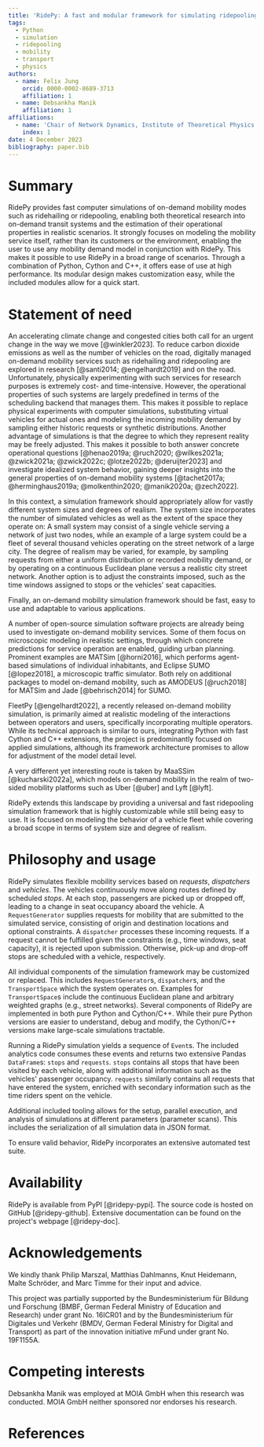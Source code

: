 ```yaml
---
title: 'RidePy: A fast and modular framework for simulating ridepooling systems'
tags:
  - Python
  - simulation
  - ridepooling
  - mobility
  - transport
  - physics
authors:
  - name: Felix Jung
    orcid: 0000-0002-8689-3713
    affiliation: 1
  - name: Debsankha Manik
    affiliation: 1
affiliations:
  - name: 'Chair of Network Dynamics, Institute of Theoretical Physics and Center for Advancing Electronics Dresden (cfaed), TUD Dresden University of Technology, 01062 Dresden, Germany'
    index: 1
date: 4 December 2023
bibliography: paper.bib
---
```


# Summary

RidePy provides fast computer simulations of on-demand mobility modes such as ridehailing or ridepooling, enabling both theoretical research into on-demand transit systems and the estimation of their operational properties in realistic scenarios. It strongly focuses on modeling the mobility service itself, rather than its customers or the environment, enabling the user to use any mobility demand model in conjunction with RidePy. This makes it possible to use RidePy in a broad range of scenarios. Through a combination of Python, Cython and C++, it offers ease of use at high performance. Its modular design makes customization easy, while the included modules allow for a quick start.

# Statement of need

An accelerating climate change and congested cities both call for an urgent change in the way we move [@winkler2023]. To reduce carbon dioxide emissions as well as the number of vehicles on the road, digitally managed on-demand mobility services such as ridehailing and ridepooling are explored in research [@santi2014; @engelhardt2019] and on the road. Unfortunately, physically experimenting with such services for research purposes is extremely cost- and time-intensive. However, the operational properties of such systems are largely predefined in terms of the scheduling backend that manages them. This makes it possible to replace physical experiments with computer simulations, substituting virtual vehicles for actual ones and modeling the incoming mobility demand by sampling either historic requests or synthetic distributions. Another advantage of simulations is that the degree to which they represent reality may be freely adjusted. This makes it possible to both answer concrete operational questions [@henao2019a; @ruch2020; @wilkes2021a; @zwick2021a; @zwick2022c; @lotze2022b; @deruijter2023] and investigate idealized system behavior, gaining deeper insights into the general properties of on-demand mobility systems [@tachet2017a; @herminghaus2019a; @molkenthin2020; @manik2020a; @zech2022].

In this context, a simulation framework should appropriately allow for vastly different system sizes and degrees of realism. The system size incorporates the number of simulated vehicles as well as the extent of the space they operate on: A small system may consist of a single vehicle serving a network of just two nodes, while an example of a large system could be a fleet of several thousand vehicles operating on the street network of a large city. The degree of realism may be varied, for example, by sampling requests from either a uniform distribution or recorded mobility demand, or by operating on a continuous Euclidean plane versus a realistic city street network. 
Another option is to adjust the constraints imposed, such as the time windows assigned to stops or the vehicles' seat capacities. 

Finally, an on-demand mobility simulation framework should be fast, easy to use and adaptable to various applications.

A number of open-source simulation software projects are already being used to investigate on-demand mobility services. Some of them focus on microscopic modeling in realistic settings, through which concrete predictions for service operation are enabled, guiding urban planning. Prominent examples are MATSim [@horni2016], which performs agent-based simulations of individual inhabitants, and Eclipse SUMO [@lopez2018], a microscopic traffic simulator. Both rely on additional packages to model on-demand mobility, such as AMODEUS [@ruch2018] for MATSim and Jade [@behrisch2014] for SUMO.

FleetPy [@engelhardt2022], a recently released on-demand mobility simulation, is primarily aimed at realistic modeling of the interactions between operators and users, specifically incorporating multiple operators. While its technical approach is similar to ours, integrating Python with fast Cython and C++ extensions, the project is predominantly focused on applied simulations, although its framework architecture promises to allow for adjustment of the model detail level.

A very different yet interesting route is taken by MaaSSim [@kucharski2022a], which models on-demand mobility in the realm of two-sided mobility platforms such as Uber [@uber] and Lyft [@lyft].

RidePy extends this landscape by providing a universal and fast ridepooling simulation framework that is highly customizable while still being easy to use. It is focused on modeling the behavior of a vehicle fleet while covering a broad scope in terms of system size and degree of realism.

# Philosophy and usage

RidePy simulates flexible mobility services based on *requests*, *dispatchers* and *vehicles*. The vehicles continuously move along routes defined by scheduled *stops*. At each stop, passengers are picked up or dropped off, leading to a change in seat occupancy aboard the vehicle. A `RequestGenerator` supplies requests for mobility that are submitted to the simulated service, consisting of origin and destination locations and optional constraints. A `dispatcher` processes these incoming requests. If a request cannot be fulfilled given the constraints (e.g., time windows, seat capacity), it is rejected upon submission. Otherwise, pick-up and drop-off stops are scheduled with a vehicle, respectively.

All individual components of the simulation framework may be customized or replaced. This includes `RequestGenerator`s, `dispatcher`s, and the `TransportSpace` which the system operates on. Examples for `TransportSpace`s include the continuous Euclidean plane and arbitrary weighted graphs (e.g., street networks). Several components of RidePy are implemented in both pure Python and Cython/C++. While their pure Python versions are easier to understand, debug and modify, the Cython/C++ versions make large-scale simulations tractable.

Running a RidePy simulation yields a sequence of `Event`s. The included analytics code consumes these events and returns two extensive Pandas `DataFrame`s: `stops` and `requests`. `stops` contains all stops that have been visited by each vehicle, along with additional information such as the vehicles' passenger occupancy. `requests` similarly contains all requests that have entered the system, enriched with secondary information such as the time riders spent on the vehicle.

Additional included tooling allows for the setup, parallel execution, and analysis of simulations at different parameters (parameter scans). This includes the serialization of all simulation data in JSON format.

To ensure valid behavior, RidePy incorporates an extensive automated test suite.

# Availability

RidePy is available from PyPI [@ridepy-pypi]. The source code is hosted on GitHub [@ridepy-github]. Extensive documentation can be found on the project's webpage [@ridepy-doc].

# Acknowledgements

We kindly thank Philip Marszal, Matthias Dahlmanns, Knut Heidemann, Malte Schröder, and Marc Timme for their input and advice.

This project was partially supported by the Bundesministerium für Bildung und Forschung (BMBF, German Federal Ministry of Education and Research) under grant No. 16ICR01 and by the Bundesministerium für Digitales und Verkehr (BMDV, German Federal Ministry for Digital and Transport) as part of the innovation initiative mFund under grant No. 19F1155A.

# Competing interests

Debsankha Manik was employed at MOIA GmbH when this research was conducted. MOIA GmbH neither sponsored nor endorses his research.

# References
